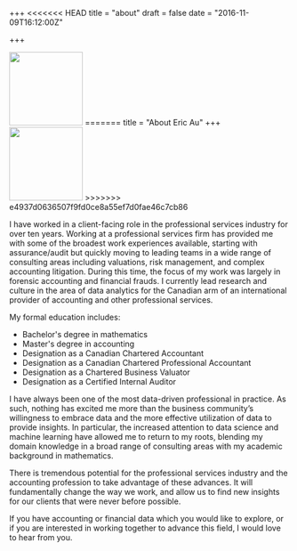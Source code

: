 +++
<<<<<<< HEAD
title = "about"
draft = false
date = "2016-11-09T16:12:00Z"

+++

<img src="/img/main/profile.jpg" width="132">
=======
title = "About Eric Au"
+++
<img src="/img/main/profile.jpg" width="132">
>>>>>>> e4937d0636507f9fd0ce8a55ef7d0fae46c7cb86

I have worked in a client-facing role in the professional services industry for over ten years. Working at a professional services firm has provided me with some of the broadest work experiences available, starting with assurance/audit but quickly moving to leading teams in a wide range of consulting areas including valuations, risk management, and complex accounting litigation. During this time, the focus of my work was largely in forensic accounting and financial frauds. I currently lead research and culture in the area of data analytics for the Canadian arm of an international provider of accounting and other professional services.

My formal education includes:

* Bachelor's degree in mathematics
* Master's degree in accounting
* Designation as a Canadian Chartered Accountant
* Designation as a Canadian Chartered Professional Accountant
* Designation as a Chartered Business Valuator
* Designation as a Certified Internal Auditor

I have always been one of the most data-driven professional in practice. As such, nothing has excited me more than the business community’s willingness to embrace data and the more effective utilization of data to provide insights. In particular, the increased attention to data science and machine learning have allowed me to return to my roots, blending my domain knowledge in a broad range of consulting areas with my academic background in mathematics.

There is tremendous potential for the professional services industry and the accounting profession to take advantage of these advances. It will fundamentally change the way we work, and allow us to find new insights for our clients that were never before possible.

If you have accounting or financial data which you would like to explore, or if you are interested in working together to advance this field, I would love to hear from you.
